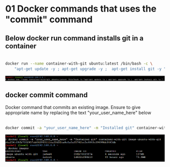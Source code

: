 
# 01  Docker commands that uses the  "commit" command

## Below docker run command installs git in a container

``` sh

docker run --name container-with-git ubuntu:latest /bin/bash -c \
    "apt-get update -y ; apt-get upgrade -y ;  apt-get install git -y "

```

![docker run with git install](./images/02-01-containers-with-git-install.PNG)

## docker commit command

Docker command that commits an existing image. Ensure to give appropriate name by replacing the text "your_user_name_here" below

``` sh

docker commit -a "your_user_name_here" -m "Installed git" container-with-git image-ubuntu-with-git

```

![docker commit of an existing container](./images/02-02-containerswith-git-commit.PNG)